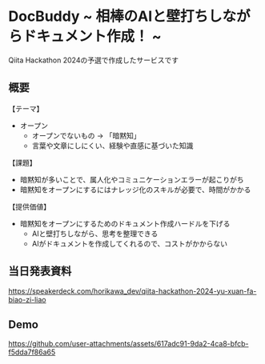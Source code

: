 # DocBuddy ~ 相棒のAIと壁打ちしながらドキュメント作成！ ~
Qiita Hackathon 2024の予選で作成したサービスです

## 概要
【テーマ】
- オープン
	- オープンでないもの → 「暗黙知」
	- 言葉や文章にしにくい、経験や直感に基づいた知識

【課題】
- 暗黙知が多いことで、属人化やコミュニケーションエラーが起こりがち
- 暗黙知をオープンにするにはナレッジ化のスキルが必要で、時間がかかる

【提供価値】
- 暗黙知をオープンにするためのドキュメント作成ハードルを下げる
	- AIと壁打ちしながら、思考を整理できる
	- AIがドキュメントを作成してくれるので、コストがかからない

## 当日発表資料
https://speakerdeck.com/horikawa_dev/qiita-hackathon-2024-yu-xuan-fa-biao-zi-liao

## Demo
https://github.com/user-attachments/assets/617adc91-9da2-4ca8-bfcb-f5dda7f86a65
